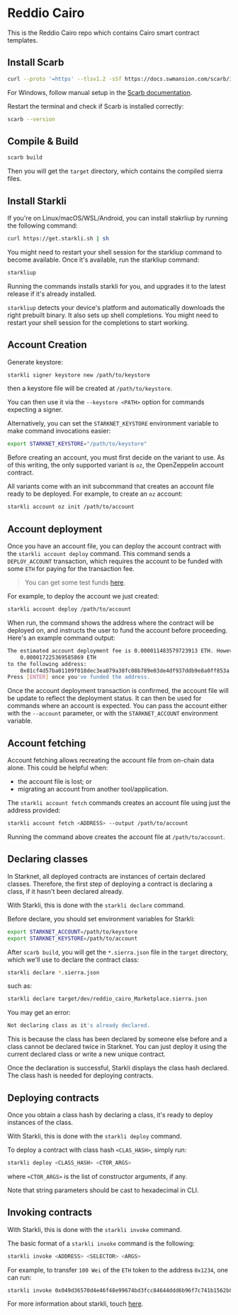 # Reddio Cairo
This is the Reddio Cairo repo which contains Cairo smart contract templates.

## Install Scarb
```bash
curl --proto '=https' --tlsv1.2 -sSf https://docs.swmansion.com/scarb/install.sh | sh
```
For Windows, follow manual setup in the [Scarb documentation](https://docs.swmansion.com/scarb/download.html?ref=blog.reddio.com#windows).

Restart the terminal and check if Scarb is installed correctly:

```bash
scarb --version
```

## Compile & Build

```bash
scarb build
```

Then you will get the `target` directory, which contains the compiled sierra files.

## Install Starkli

If you're on Linux/macOS/WSL/Android, you can install stakrliup by running the following command:
```bash
curl https://get.starkli.sh | sh
```

You might need to restart your shell session for the starkliup command to become available. Once it's available, run the starkliup command:
```bash
starkliup
```

Running the commands installs starkli for you, and upgrades it to the latest release if it's already installed.

`starkliup` detects your device's platform and automatically downloads the right prebuilt binary. It also sets up shell completions. You might need to restart your shell session for the completions to start working.

## Account Creation

Generate keystore:
```bash
starkli signer keystore new /path/to/keystore
```
then a keystore file will be created at `/path/to/keystore`.

You can then use it via the `--keystore <PATH>` option for commands expecting a signer.

Alternatively, you can set the `STARKNET_KEYSTORE` environment variable to make command invocations easier:

```bash
export STARKNET_KEYSTORE="/path/to/keystore"
```

Before creating an account, you must first decide on the variant to use. As of this writing, the only supported variant is `oz`, the OpenZeppelin account contract.

All variants come with an init subcommand that creates an account file ready to be deployed. For example, to create an `oz` account:

```bash
starkli account oz init /path/to/account
```

## Account deployment
Once you have an account file, you can deploy the account contract with the `starkli account deploy` command. This command sends a `DEPLOY_ACCOUNT` transaction, which requires the account to be funded with some `ETH` for paying for the transaction fee.

> You can get some test funds [here](https://faucet.goerli.starknet.io/).

For example, to deploy the account we just created:

```bash
starkli account deploy /path/to/account
```

When run, the command shows the address where the contract will be deployed on, and instructs the user to fund the account before proceeding. Here's an example command output:

```bash
The estimated account deployment fee is 0.000011483579723913 ETH. However, to avoid failure, fund at least:
    0.000017225369585869 ETH
to the following address:
    0x01cf4d57ba01109f018dec3ea079a38fc08b789e03de4df937ddb9e8a0ff853a
Press [ENTER] once you've funded the address.
```

Once the account deployment transaction is confirmed, the account file will be update to reflect the deployment status. It can then be used for commands where an account is expected. You can pass the account either with the `--account` parameter, or with the `STARKNET_ACCOUNT` environment variable.

## Account fetching
Account fetching allows recreating the account file from on-chain data alone. This could be helpful when:

+ the account file is lost; or
+ migrating an account from another tool/application.

The `starkli account fetch` commands creates an account file using just the address provided:

```bash
starkli account fetch <ADDRESS> --output /path/to/account
```

Running the command above creates the account file at `/path/to/account`.

## Declaring classes
In Starknet, all deployed contracts are instances of certain declared classes. Therefore, the first step of deploying a contract is declaring a class, if it hasn't been declared already.

With Starkli, this is done with the `starkli declare` command.

Before declare, you should set environment variables for Starkli:

```bash
export STARKNET_ACCOUNT=/path/to/keystore
export STARKNET_KEYSTORE=/path/to/account
```

After `scarb build`, you will get the `*.sierra.json` file in the `target` directory, which we'll use to declare the contract class:

```bash
starkli declare *.sierra.json
```

such as:
```bash
starkli declare target/dev/reddio_cairo_Marketplace.sierra.json
```

You may get an error:
```bash
Not declaring class as it's already declared.
```

This is because the class has been declared by someone else before and a class cannot be declared twice in Starknet. You can just deploy it using the current declared class or write a new unique contract.

Once the declaration is successful, Starkli displays the class hash declared. The class hash is needed for deploying contracts.

## Deploying contracts
Once you obtain a class hash by declaring a class, it's ready to deploy instances of the class.

With Starkli, this is done with the `starkli deploy` command.

To deploy a contract with class hash `<CLAS_HASH>`, simply run:

```bash
starkli deploy <CLASS_HASH> <CTOR_ARGS>
```

where `<CTOR_ARGS>` is the list of constructor arguments, if any.

Note that string parameters should be cast to hexadecimal in CLI.

## Invoking contracts

With Starkli, this is done with the `starkli invoke` command.

The basic format of a `starkli invoke` command is the following:

```bash
starkli invoke <ADDRESS> <SELECTOR> <ARGS>
```

For example, to transfer `100 Wei` of the `ETH` token to the address `0x1234`, one can run:

```bash
starkli invoke 0x049d36570d4e46f48e99674bd3fcc84644ddd6b96f7c741b1562b82f9e004dc7 transfer 0x1234 100:u256
```

For more information about starkli, touch [here](https://book.starkli.rs/).
